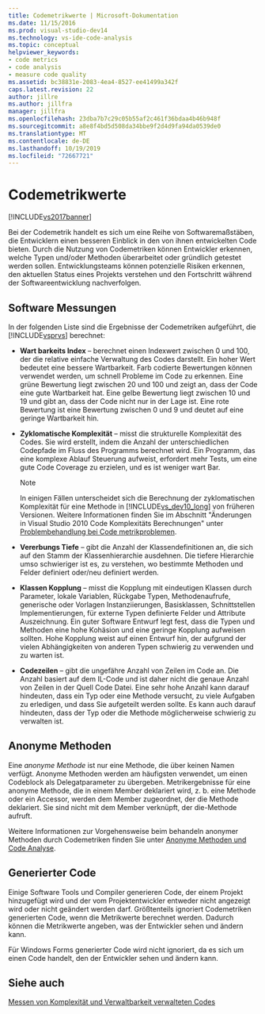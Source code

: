 ```yaml
---
title: Codemetrikwerte | Microsoft-Dokumentation
ms.date: 11/15/2016
ms.prod: visual-studio-dev14
ms.technology: vs-ide-code-analysis
ms.topic: conceptual
helpviewer_keywords:
- code metrics
- code analysis
- measure code quality
ms.assetid: bc38831e-2083-4ea4-8527-ee41499a342f
caps.latest.revision: 22
author: jillre
ms.author: jillfra
manager: jillfra
ms.openlocfilehash: 23dba7b7c29c05b55af2c461f36bdaa4b46b948f
ms.sourcegitcommit: a8e8f4bd5d508da34bbe9f2d4d9fa94da0539de0
ms.translationtype: MT
ms.contentlocale: de-DE
ms.lasthandoff: 10/19/2019
ms.locfileid: "72667721"
---
```

# <a name="code-metrics-values"></a>Codemetrikwerte
[!INCLUDE[vs2017banner](../includes/vs2017banner.md)]

Bei der Codemetrik handelt es sich um eine Reihe von Softwaremaßstäben, die Entwicklern einen besseren Einblick in den von ihnen entwickelten Code bieten. Durch die Nutzung von Codemetriken können Entwickler erkennen, welche Typen und/oder Methoden überarbeitet oder gründlich getestet werden sollen. Entwicklungsteams können potenzielle Risiken erkennen, den aktuellen Status eines Projekts verstehen und den Fortschritt während der Softwareentwicklung nachverfolgen.

## <a name="software-measurements"></a>Software Messungen
 In der folgenden Liste sind die Ergebnisse der Codemetriken aufgeführt, die [!INCLUDE[vsprvs](../includes/vsprvs-md.md)] berechnet:

- **Wart barkeits Index** – berechnet einen Indexwert zwischen 0 und 100, der die relative einfache Verwaltung des Codes darstellt. Ein hoher Wert bedeutet eine bessere Wartbarkeit. Farb codierte Bewertungen können verwendet werden, um schnell Probleme im Code zu erkennen. Eine grüne Bewertung liegt zwischen 20 und 100 und zeigt an, dass der Code eine gute Wartbarkeit hat. Eine gelbe Bewertung liegt zwischen 10 und 19 und gibt an, dass der Code nicht nur in der Lage ist. Eine rote Bewertung ist eine Bewertung zwischen 0 und 9 und deutet auf eine geringe Wartbarkeit hin.

- **Zyklomatische Komplexität** – misst die strukturelle Komplexität des Codes. Sie wird erstellt, indem die Anzahl der unterschiedlichen Codepfade im Fluss des Programms berechnet wird. Ein Programm, das eine komplexe Ablauf Steuerung aufweist, erfordert mehr Tests, um eine gute Code Coverage zu erzielen, und es ist weniger wart Bar.

    > [!NOTE]
    > In einigen Fällen unterscheidet sich die Berechnung der zyklomatischen Komplexität für eine Methode in [!INCLUDE[vs_dev10_long](../includes/vs-dev10-long-md.md)] von früheren Versionen. Weitere Informationen finden Sie im Abschnitt "Änderungen in Visual Studio 2010 Code Komplexitäts Berechnungen" unter [Problembehandlung bei Code metrikproblemen](../code-quality/troubleshooting-code-metrics-issues.md).

- **Vererbungs Tiefe** – gibt die Anzahl der Klassendefinitionen an, die sich auf den Stamm der Klassenhierarchie ausdehnen. Die tiefere Hierarchie umso schwieriger ist es, zu verstehen, wo bestimmte Methoden und Felder definiert oder/neu definiert werden.

- **Klassen Kopplung** – misst die Kopplung mit eindeutigen Klassen durch Parameter, lokale Variablen, Rückgabe Typen, Methodenaufrufe, generische oder Vorlagen Instanziierungen, Basisklassen, Schnittstellen Implementierungen, für externe Typen definierte Felder und Attribute Auszeichnung. Ein guter Software Entwurf legt fest, dass die Typen und Methoden eine hohe Kohäsion und eine geringe Kopplung aufweisen sollten. Hohe Kopplung weist auf einen Entwurf hin, der aufgrund der vielen Abhängigkeiten von anderen Typen schwierig zu verwenden und zu warten ist.

- **Codezeilen** – gibt die ungefähre Anzahl von Zeilen im Code an. Die Anzahl basiert auf dem IL-Code und ist daher nicht die genaue Anzahl von Zeilen in der Quell Code Datei. Eine sehr hohe Anzahl kann darauf hindeuten, dass ein Typ oder eine Methode versucht, zu viele Aufgaben zu erledigen, und dass Sie aufgeteilt werden sollte. Es kann auch darauf hindeuten, dass der Typ oder die Methode möglicherweise schwierig zu verwalten ist.

## <a name="anonymous-methods"></a>Anonyme Methoden
 Eine *anonyme Methode* ist nur eine Methode, die über keinen Namen verfügt. Anonyme Methoden werden am häufigsten verwendet, um einen Codeblock als Delegatparameter zu übergeben. Metrikergebnisse für eine anonyme Methode, die in einem Member deklariert wird, z. b. eine Methode oder ein Accessor, werden dem Member zugeordnet, der die Methode deklariert. Sie sind nicht mit dem Member verknüpft, der die-Methode aufruft.

 Weitere Informationen zur Vorgehensweise beim behandeln anonymer Methoden durch Codemetriken finden Sie unter [Anonyme Methoden und Code Analyse](../code-quality/anonymous-methods-and-code-analysis.md).

## <a name="generated-code"></a>Generierter Code
 Einige Software Tools und Compiler generieren Code, der einem Projekt hinzugefügt wird und der vom Projektentwickler entweder nicht angezeigt wird oder nicht geändert werden darf. Größtenteils ignoriert Codemetriken generierten Code, wenn die Metrikwerte berechnet werden. Dadurch können die Metrikwerte angeben, was der Entwickler sehen und ändern kann.

 Für Windows Forms generierter Code wird nicht ignoriert, da es sich um einen Code handelt, den der Entwickler sehen und ändern kann.

## <a name="see-also"></a>Siehe auch
 [Messen von Komplexität und Verwaltbarkeit verwalteten Codes](../code-quality/measuring-complexity-and-maintainability-of-managed-code.md)

